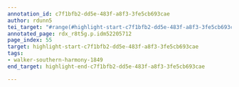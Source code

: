 ```yaml
---
annotation_id: c7f1bfb2-dd5e-483f-a8f3-3fe5cb693cae
author: rdunn5
tei_target: "#range(#highlight-start-c7f1bfb2-dd5e-483f-a8f3-3fe5cb693cae, #highlight-end-c7f1bfb2-dd5e-483f-a8f3-3fe5cb693cae)"
annotated_page: rdx_r8t5g.p.idm52205712
page_index: 55
target: highlight-start-c7f1bfb2-dd5e-483f-a8f3-3fe5cb693cae
tags:
- walker-southern-harmony-1849
end_target: highlight-end-c7f1bfb2-dd5e-483f-a8f3-3fe5cb693cae

---
```

